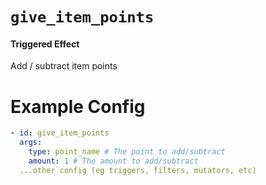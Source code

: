 # `give_item_points`
#### Triggered Effect

Add / subtract item points

# Example Config
```yaml
- id: give_item_points
  args:
    type: point_name # The point to add/subtract
    amount: 1 # The amount to add/subtract
  ...other config (eg triggers, filters, mutators, etc)
```